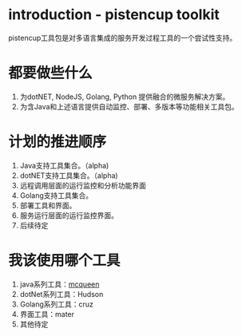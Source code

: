 # introduction - pistencup toolkit
pistencup工具包是对多语言集成的服务开发过程工具的一个尝试性支持。

# 都要做些什么
1. 为dotNET, NodeJS, Golang, Python 提供融合的微服务解决方案。
2. 为含Java和上述语言提供自动监控、部署、多版本等功能相关工具包。

# 计划的推进顺序
1. Java支持工具集合。（alpha)
2. dotNET支持工具集合。（alpha)
3. 远程调用层面的运行监控和分析功能界面
4. Golang支持工具集合。
5. 部署工具和界面。
6. 服务运行层面的运行监控界面。
7. 后续待定

# 我该使用哪个工具
1. java系列工具：[mcqueen](https://github.com/pistencup/mcqueen)
2. dotNet系列工具：Hudson
3. Golang系列工具：cruz
4. 界面工具：mater
5. 其他待定